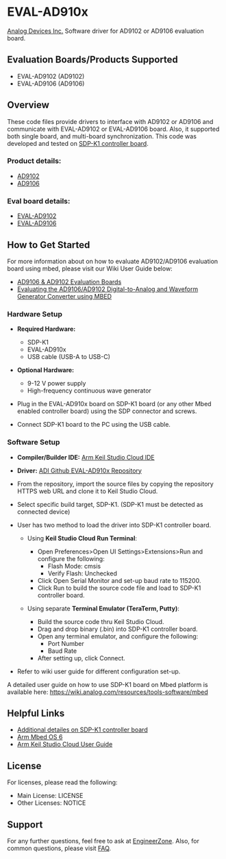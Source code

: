 # EVAL-AD910x
[Analog Devices Inc.](http://www.analog.com/en/index.html) Software driver for AD9102 or AD9106 evaluation board.

## Evaluation Boards/Products Supported
  * EVAL-AD9102 (AD9102)
  * EVAL-AD9106 (AD9106)

## Overview
These code files provide drivers to interface with AD9102 or AD9106 and communicate with EVAL-AD9102 or EVAL-AD9106 board. 
Also, it supported both single board, and multi-board synchronization.
This code was developed and tested on [SDP-K1 controller board](https://www.analog.com/en/resources/evaluation-hardware-and-software/evaluation-boards-kits/SDP-K1.html).

### Product details:
  * [AD9102](https://www.analog.com/en/products/ad9102.html)
  * [AD9106](https://www.analog.com/en/products/ad9106.html)

### Eval board details:
  * [EVAL-AD9102](https://www.analog.com/en/design-center/evaluation-hardware-and-software/evaluation-boards-kits/eval-ad9102.html)
  * [EVAL-AD9106](https://www.analog.com/en/design-center/evaluation-hardware-and-software/evaluation-boards-kits/eval-ad9106.html)

## How to Get Started
For more information about on how to evaluate AD9102/AD9106 evaluation board using mbed, please visit our Wiki User Guide below:
  * [AD9106 & AD9102 Evaluation Boards](https://wiki.analog.com/resources/eval/dpg/eval-ad9106)
  * [Evaluating the AD9106/AD9102 Digital-to-Analog and Waveform Generator Converter using MBED](https://wiki.analog.com/resources/eval/dpg/eval-ad9106-mbed)

### Hardware Setup
  * **Required Hardware:**
      * SDP-K1
      * EVAL-AD910x
      * USB cable (USB-A to USB-C)
    
  * **Optional Hardware:**
      * 9-12 V power supply
      * High-frequency continuous wave generator
    
  * Plug in the EVAL-AD910x board on SDP-K1 board (or any other Mbed enabled controller board) using the SDP connector and screws.
  * Connect SDP-K1 board to the PC using the USB cable.


### Software Setup
  * **Compiler/Builder IDE:** [Arm Keil Studio Cloud IDE](https://studio.keil.arm.com/)
  
  * **Driver:** [ADI Github EVAL-AD910x Repository](https://github.com/analogdevicesinc/eval-ad910x.git)
  * From the repository, import the source files by copying the repository HTTPS web URL and clone it to Keil Studio Cloud.
  * Select specific build target, SDP-K1. (SDP-K1 must be detected as connected device)
  * User has two method to load the driver into SDP-K1 controller board.
      * Using **Keil Studio Cloud Run Terminal**:
          * Open Preferences>Open UI Settings>Extensions>Run and configure the following:
              * Flash Mode: cmsis
              * Verify Flash: Unchecked
          * Click Open Serial Monitor and set-up baud rate to 115200.
          * Click Run to build the source code file and load to SDP-K1 controller board.
      
      * Using separate **Terminal Emulator (TeraTerm, Putty)**:
          * Build the source code thru Keil Studio Cloud.
          * Drag and drop binary (.bin) into SDP-K1 controller board.
          * Open any terminal emulator, and configure the following:
              * Port Number
              * Baud Rate
          * After setting up, click Connect.
  * Refer to wiki user guide for different configuration set-up.

A detailed user guide on how to use SDP-K1 board on Mbed platform is available 
here: https://wiki.analog.com/resources/tools-software/mbed


## Helpful Links
  * [Additional detailes on SDP-K1 controller board](https://os.mbed.com/platforms/SDP_K1/)
  * [Arm Mbed OS 6](https://os.mbed.com/docs/mbed-os/v6.5/introduction/index.html)
  * [Arm Keil Studio Cloud User Guide](https://developer.arm.com/documentation/102497/1-7/Introduction?lang=en)

## License
For licenses, please read the following:
  * Main License: LICENSE
  * Other Licenses: NOTICE

## Support
For any further questions, feel free to ask at [EngineerZone](https://ez.analog.com/data_converters/high-speed_dacs/). Also, for common questions, please visit [FAQ](https://ez.analog.com/data_converters/high-speed_dacs/w/documents/15701/ad9106-ad9102-low-power-dac-and-waveform-generator-faqs).
